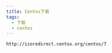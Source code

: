 ```yaml
---
title: Centos下载
tags:
  - 下载
  - centos
---
```


```shell script
http://isoredirect.centos.org/centos/7
```
